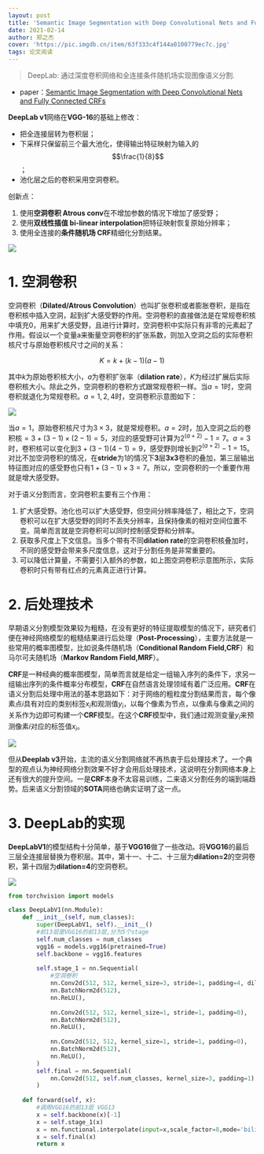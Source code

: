 ```yaml
---
layout: post
title: 'Semantic Image Segmentation with Deep Convolutional Nets and Fully Connected CRFs'
date: 2021-02-14
author: 郑之杰
cover: 'https://pic.imgdb.cn/item/63f333c4f144a0100779ec7c.jpg'
tags: 论文阅读
---
```


> DeepLab: 通过深度卷积网络和全连接条件随机场实现图像语义分割.

- paper：[Semantic Image Segmentation with Deep Convolutional Nets and Fully Connected CRFs](https://arxiv.org/abs/1412.7062)

**DeepLab v1**网络在**VGG-16**的基础上修改：
- 把全连接层转为卷积层；
- 下采样只保留前三个最大池化，使得输出特征映射为输入的$$\frac{1}{8}$$；
- 池化层之后的卷积采用空洞卷积。

创新点：
1. 使用**空洞卷积 Atrous conv**在不增加参数的情况下增加了感受野；
2. 使用**双线性插值 bi-linear interpolation**把特征映射恢复原始分辨率；
3. 使用全连接的**条件随机场 CRF**精细化分割结果。

![](https://pic.imgdb.cn/item/63f333ecf144a010077a1a93.jpg)

# 1. 空洞卷积

空洞卷积（**Dilated/Atrous Convolution**）也叫扩张卷积或者膨胀卷积，是指在卷积核中插入空洞，起到扩大感受野的作用。空洞卷积的直接做法是在常规卷积核中填充0，用来扩大感受野，且进行计算时，空洞卷积中实际只有非零的元素起了作用。假设以一个变量a来衡量空洞卷积的扩张系数，则加入空洞之后的实际卷积核尺寸与原始卷积核尺寸之间的关系：

$$  K = k+(k-1)(a-1) $$

其中$k$为原始卷积核大小，$a$为卷积扩张率（**dilation rate**），$K$为经过扩展后实际卷积核大小。除此之外，空洞卷积的卷积方式跟常规卷积一样。当$a=1$时，空洞卷积就退化为常规卷积。$a=1,2,4$时，空洞卷积示意图如下：

![](https://pic.imgdb.cn/item/63f71966f144a010073ae2b4.jpg)

当$a=1$，原始卷积核尺寸为$3\times3$，就是常规卷积。$a=2$时，加入空洞之后的卷积核$=3+(3-1)\times(2-1)=5$，对应的感受野可计算为$2^{(a+2)}-1=7$。$a=3$时，卷积核可以变化到$3+(3-1)(4-1)=9$，感受野则增长到$2^{(a+2)}-1=15$。对比不加空洞卷积的情况，在**stride**为1的情况下**3**层**3x3**卷积的叠加，第三层输出特征图对应的感受野也只有$1+(3-1)\times3=7$。所以，空洞卷积的一个重要作用就是增大感受野。

对于语义分割而言，空洞卷积主要有三个作用：
1. 扩大感受野。池化也可以扩大感受野，但空间分辨率降低了，相比之下，空洞卷积可以在扩大感受野的同时不丢失分辨率，且保持像素的相对空间位置不变。简单而言就是空洞卷积可以同时控制感受野和分辨率。
2. 获取多尺度上下文信息。当多个带有不同**dilation rate**的空洞卷积核叠加时，不同的感受野会带来多尺度信息，这对于分割任务是非常重要的。
3. 可以降低计算量，不需要引入额外的参数，如上图空洞卷积示意图所示，实际卷积时只有带有红点的元素真正进行计算。

# 2. 后处理技术

早期语义分割模型效果较为粗糙，在没有更好的特征提取模型的情况下，研究者们便在神经网络模型的粗糙结果进行后处理（**Post-Processing**），主要方法就是一些常用的概率图模型，比如说条件随机场（**Conditional Random Field,CRF**）和马尔可夫随机场（**Markov Random Field,MRF**）。

**CRF**是一种经典的概率图模型，简单而言就是给定一组输入序列的条件下，求另一组输出序列的条件概率分布模型，**CRF**在自然语言处理领域有着广泛应用。**CRF**在语义分割后处理中用法的基本思路如下：对于网络的粗粒度分割结果而言，每个像素点$i$具有对应的类别标签$x_i$和观测值$y_i$，以每个像素为节点，以像素与像素之间的关系作为边即可构建一个**CRF**模型。在这个**CRF**模型中，我们通过观测变量$y_i$来预测像素$i$对应的标签值$x_i$。

![](https://pic.imgdb.cn/item/63f719dff144a010073b87e8.jpg)

但从**Deeplab v3**开始，主流的语义分割网络就不再热衷于后处理技术了。一个典型的观点认为神经网络分割效果不好才会用后处理技术，这说明在分割网络本身上还有很大的提升空间。一是**CRF**本身不太容易训练，二来语义分割任务的端到端趋势。后来语义分割领域的**SOTA**网络也确实证明了这一点。

# 3. DeepLab的实现

**DeepLabV1**的模型结构十分简单，基于**VGG16**做了一些改动。将**VGG16**的最后三层全连接层替换为卷积层。其中，第十一、十二、十三层为**dilation=2**的空洞卷积，第十四层为**dilation=4**的空洞卷积。

![](https://pic.imgdb.cn/item/63f865c3f144a010071ecb0a.jpg)

```python
from torchvision import models

class DeepLabV1(nn.Module):
    def __init__(self, num_classes):
        super(DeepLabV1, self).__init__()
        #前13层是VGG16的前13层,分为5个stage
        self.num_classes = num_classes
        vgg16 = models.vgg16(pretrained=True)
        self.backbone = vgg16.features
        
        self.stage_1 = nn.Sequential(
            #空洞卷积
            nn.Conv2d(512, 512, kernel_size=3, stride=1, padding=4, dilation=4),
            nn.BatchNorm2d(512),
            nn.ReLU(),
            
            nn.Conv2d(512, 512, kernel_size=1, stride=1, padding=0),
            nn.BatchNorm2d(512),
            nn.ReLU(),
            
            nn.Conv2d(512, 512, kernel_size=1, stride=1, padding=0),
            nn.BatchNorm2d(512),
            nn.ReLU(),
        )
        self.final = nn.Sequential(
            nn.Conv2d(512, self.num_classes, kernel_size=3, padding=1)
        )
        
    def forward(self, x):
        #调用VGG16的前13层 VGG13
        x = self.backbone(x)[-1]
        x = self.stage_1(x)
        x = nn.functional.interpolate(input=x,scale_factor=8,mode='bilinear')
        x = self.final(x)
        return x
```